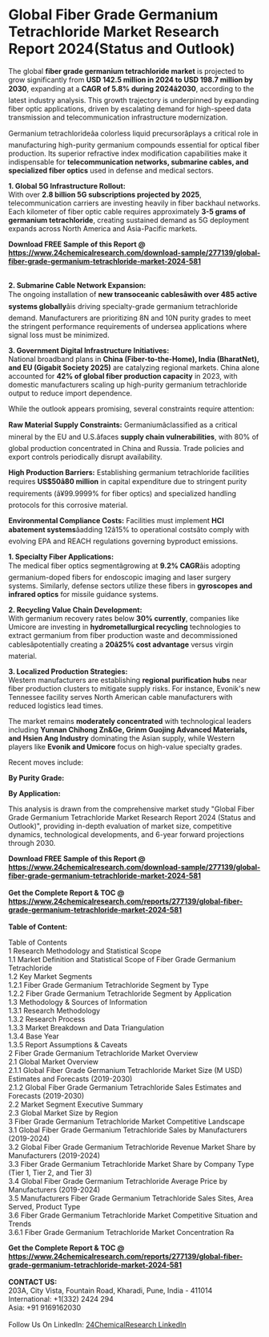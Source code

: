 <h1>Global Fiber Grade Germanium Tetrachloride Market Research Report 2024(Status and Outlook)</h1><p>The global <strong>fiber grade germanium tetrachloride market</strong> is projected to grow significantly from <strong>USD 142.5 million in 2024 to USD 198.7 million by 2030</strong>, expanding at a <strong>CAGR of 5.8% during 2024â2030</strong>, according to the latest industry analysis. This growth trajectory is underpinned by expanding fiber optic applications, driven by escalating demand for high-speed data transmission and telecommunication infrastructure modernization.</p><p>Germanium tetrachlorideâa colorless liquid precursorâplays a critical role in manufacturing high-purity germanium compounds essential for optical fiber production. Its superior refractive index modification capabilities make it indispensable for <strong>telecommunication networks, submarine cables, and specialized fiber optics</strong> used in defense and medical sectors.</p><p><strong>1. Global 5G Infrastructure Rollout:</strong><br>
With over <strong>2.8 billion 5G subscriptions projected by 2025</strong>, telecommunication carriers are investing heavily in fiber backhaul networks. Each kilometer of fiber optic cable requires approximately <strong>3-5 grams of germanium tetrachloride</strong>, creating sustained demand as 5G deployment expands across North America and Asia-Pacific markets.</p><div><b>Download FREE Sample of this Report @ 
            <a href="https://www.24chemicalresearch.com/download-sample/277139/global-fiber-grade-germanium-tetrachloride-market-2024-581">
            https://www.24chemicalresearch.com/download-sample/277139/global-fiber-grade-germanium-tetrachloride-market-2024-581</a></b></div><br><p><strong>2. Submarine Cable Network Expansion:</strong><br>
The ongoing installation of <strong>new transoceanic cablesâwith over 485 active systems globally</strong>âis driving specialty-grade germanium tetrachloride demand. Manufacturers are prioritizing 8N and 10N purity grades to meet the stringent performance requirements of undersea applications where signal loss must be minimized.</p><p><strong>3. Government Digital Infrastructure Initiatives:</strong><br>
National broadband plans in <strong>China (Fiber-to-the-Home), India (BharatNet), and EU (Gigabit Society 2025)</strong> are catalyzing regional markets. China alone accounted for <strong>42% of global fiber production capacity</strong> in 2023, with domestic manufacturers scaling up high-purity germanium tetrachloride output to reduce import dependence.</p><p>While the outlook appears promising, several constraints require attention:</p><p><strong>Raw Material Supply Constraints:</strong> Germaniumâclassified as a critical mineral by the EU and U.S.âfaces <strong>supply chain vulnerabilities</strong>, with 80% of global production concentrated in China and Russia. Trade policies and export controls periodically disrupt availability.</p><p><strong>High Production Barriers:</strong> Establishing germanium tetrachloride facilities requires <strong>US$50â80 million</strong> in capital expenditure due to stringent purity requirements (â¥99.9999% for fiber optics) and specialized handling protocols for this corrosive material.</p><p><strong>Environmental Compliance Costs:</strong> Facilities must implement <strong>HCl abatement systems</strong>âadding 12â15% to operational costsâto comply with evolving EPA and REACH regulations governing byproduct emissions.</p><p><strong>1. Specialty Fiber Applications:</strong><br>
The medical fiber optics segmentâgrowing at <strong>9.2% CAGR</strong>âis adopting germanium-doped fibers for endoscopic imaging and laser surgery systems. Similarly, defense sectors utilize these fibers in <strong>gyroscopes and infrared optics</strong> for missile guidance systems.</p><p><strong>2. Recycling Value Chain Development:</strong><br>
With germanium recovery rates below <strong>30% currently</strong>, companies like Umicore are investing in <strong>hydrometallurgical recycling</strong> technologies to extract germanium from fiber production waste and decommissioned cablesâpotentially creating a <strong>20â25% cost advantage</strong> versus virgin material.</p><p><strong>3. Localized Production Strategies:</strong><br>
Western manufacturers are establishing <strong>regional purification hubs</strong> near fiber production clusters to mitigate supply risks. For instance, Evonik's new Tennessee facility serves North American cable manufacturers with reduced logistics lead times.</p><p>The market remains <strong>moderately concentrated</strong> with technological leaders including <strong>Yunnan Chihong Zn&amp;Ge, Grinm Guojing Advanced Materials, and Hsien Ang Industry</strong> dominating the Asian supply, while Western players like <strong>Evonik and Umicore</strong> focus on high-value specialty grades.</p><p>Recent moves include:</p><p><strong>By Purity Grade:</strong></p><p><strong>By Application:</strong></p><p>This analysis is drawn from the comprehensive market study "Global Fiber Grade Germanium Tetrachloride Market Research Report 2024 (Status and Outlook)", providing in-depth evaluation of market size, competitive dynamics, technological developments, and 6-year forward projections through 2030.</p><div><b>Download FREE Sample of this Report @ 
            <a href="https://www.24chemicalresearch.com/download-sample/277139/global-fiber-grade-germanium-tetrachloride-market-2024-581">
            https://www.24chemicalresearch.com/download-sample/277139/global-fiber-grade-germanium-tetrachloride-market-2024-581</a></b></div><br><div><b>Get the Complete Report & TOC @ 
            <a href="https://www.24chemicalresearch.com/reports/277139/global-fiber-grade-germanium-tetrachloride-market-2024-581">
            https://www.24chemicalresearch.com/reports/277139/global-fiber-grade-germanium-tetrachloride-market-2024-581</a></b></div><br>
            <b>Table of Content:</b><p>Table of Contents<br />
1 Research Methodology and Statistical Scope<br />
1.1 Market Definition and Statistical Scope of Fiber Grade Germanium Tetrachloride<br />
1.2 Key Market Segments<br />
1.2.1 Fiber Grade Germanium Tetrachloride Segment by Type<br />
1.2.2 Fiber Grade Germanium Tetrachloride Segment by Application<br />
1.3 Methodology & Sources of Information<br />
1.3.1 Research Methodology<br />
1.3.2 Research Process<br />
1.3.3 Market Breakdown and Data Triangulation<br />
1.3.4 Base Year<br />
1.3.5 Report Assumptions & Caveats<br />
2 Fiber Grade Germanium Tetrachloride Market Overview<br />
2.1 Global Market Overview<br />
2.1.1 Global Fiber Grade Germanium Tetrachloride Market Size (M USD) Estimates and Forecasts (2019-2030)<br />
2.1.2 Global Fiber Grade Germanium Tetrachloride Sales Estimates and Forecasts (2019-2030)<br />
2.2 Market Segment Executive Summary<br />
2.3 Global Market Size by Region<br />
3 Fiber Grade Germanium Tetrachloride Market Competitive Landscape<br />
3.1 Global Fiber Grade Germanium Tetrachloride Sales by Manufacturers (2019-2024)<br />
3.2 Global Fiber Grade Germanium Tetrachloride Revenue Market Share by Manufacturers (2019-2024)<br />
3.3 Fiber Grade Germanium Tetrachloride Market Share by Company Type (Tier 1, Tier 2, and Tier 3)<br />
3.4 Global Fiber Grade Germanium Tetrachloride Average Price by Manufacturers (2019-2024)<br />
3.5 Manufacturers Fiber Grade Germanium Tetrachloride Sales Sites, Area Served, Product Type<br />
3.6 Fiber Grade Germanium Tetrachloride Market Competitive Situation and Trends<br />
3.6.1 Fiber Grade Germanium Tetrachloride Market Concentration Ra</p><div><b>Get the Complete Report & TOC @ 
            <a href="https://www.24chemicalresearch.com/reports/277139/global-fiber-grade-germanium-tetrachloride-market-2024-581">
            https://www.24chemicalresearch.com/reports/277139/global-fiber-grade-germanium-tetrachloride-market-2024-581</a></b></div><br><b>CONTACT US:</b><br>
            203A, City Vista, Fountain Road, Kharadi, Pune, India - 411014<br>
            International: +1(332) 2424 294<br>
            Asia: +91 9169162030 <br><br>
            Follow Us On LinkedIn: <a href="https://www.linkedin.com/company/24chemicalresearch/">24ChemicalResearch LinkedIn</a>